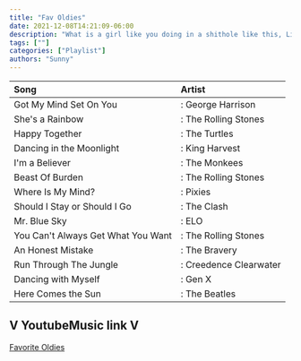 ```yaml
---
title: "Fav Oldies"
date: 2021-12-08T14:21:09-06:00
description: "What is a girl like you doing in a shithole like this, Lilac?"
tags: [""]
categories: ["Playlist"]
authors: "Sunny"
---
```


| **Song** | **Artist** |
|:--- | :---- |
| Got My Mind Set On You  | : George Harrison |
| She's a Rainbow  | : The Rolling Stones |
| Happy Together | : The Turtles  |
| Dancing in the Moonlight | : King Harvest |
| I'm a Believer | : The Monkees |
| Beast Of Burden | : The Rolling Stones |
| Where Is My Mind? | : Pixies |
| Should I Stay or Should I Go | : The Clash |
| Mr. Blue Sky | : ELO |
| You Can't Always Get What You Want | : The Rolling Stones |
| An Honest Mistake | : The Bravery |
| Run Through The Jungle | : Creedence Clearwater |
| Dancing with Myself | : Gen X |
| Here Comes the Sun | : The Beatles |

## V YoutubeMusic link V

[Favorite Oldies](https://music.youtube.com/playlist?list=PLx45lRCdYQ2HIxLotX_U91UbF5FPpUewr&feature=share)
